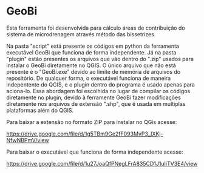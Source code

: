 # GeoBi

Esta ferramenta foi desenvolvida para cálculo áreas de contribuição do sistema de microdrenagem através método das bissetrizes.

Na pasta "script" está presente os códigos em python da ferramenta executável GeoBi que funciona de forma independente. Já na pasta "plugin" estão presentes os arquivos que vão dentro do ".zip" usados para instalar o GeoBi diretamente no QGIS. O único arquivo que não está presente é o "GeoBi.exe" devido ao limite de memória de arquivos do repositório. De qualquer forma, o executável funciona de maneira indepentente do QGIS, e o plugin dentro do programa é usado apenas para aciona-lo. Essa abordagem foi escolhida no lugar de compilar os códigos diretamente no plugin, devido à ferramente GeoBi fazer modificações diretamente nos arquivos de extensão ".shp", que é usada em multiplas plataformas além do QGIS.

Para baixar a extensão no formato ZIP para instalar no QGis acesse: 

https://drive.google.com/file/d/1g5TBm9Ge2fF093MvP3_IXKj-NfwNBPmV/view

Para baixar o executável que funciona de forma independente acesse: 

https://drive.google.com/file/d/1u27JoaQfPNegLFrA835CD1J1uIiTV3E4/view
